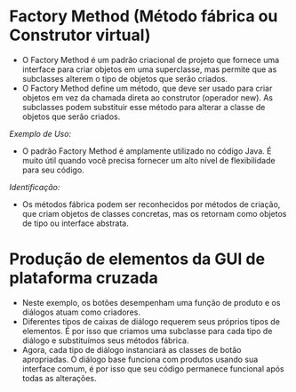 # Factory Method (Método fábrica ou Construtor virtual)
- O Factory Method é um padrão criacional de projeto que fornece uma interface para criar objetos em uma superclasse, mas permite que as subclasses alterem o tipo de objetos que serão criados.
- O Factory Method define um método, que deve ser usado para criar objetos em vez da chamada direta ao construtor (operador new). As subclasses podem substituir esse método para alterar a classe de objetos que serão criados.
 
*Exemplo de Uso:*
- O padrão Factory Method é amplamente utilizado no código Java. É muito útil quando você precisa fornecer um alto nível de flexibilidade para seu código.

*Identificação:*
- Os métodos fábrica podem ser reconhecidos por métodos de criação, que criam objetos de classes concretas, mas os retornam como objetos de tipo ou interface abstrata.

# Produção de elementos da GUI de plataforma cruzada
- Neste exemplo, os botões desempenham uma função de produto e os diálogos atuam como criadores.
- Diferentes tipos de caixas de diálogo requerem seus próprios tipos de elementos. É por isso que criamos uma subclasse para cada tipo de diálogo e substituímos seus métodos fábrica.
- Agora, cada tipo de diálogo instanciará as classes de botão apropriadas. O diálogo base funciona com produtos usando sua interface comum, é por isso que seu código permanece funcional após todas as alterações.

